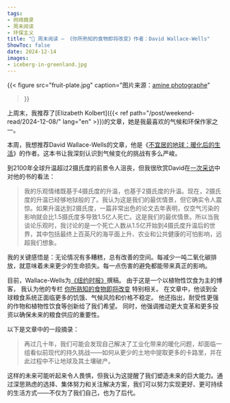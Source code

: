 ```yaml
---
tags:
- 网络摘录
- 周末阅读
- 环保主义
title: "📰 周末阅读 — 《你所熟知的食物即将改变》作者：David Wallace-Wells"
ShowToc: false
date: 2024-12-14
images:
- iceberg-in-greenland.jpg
---
```


{{< 
    figure src="fruit-plate.jpg" 
    caption="图片来源：[amine photographe](https://www.pexels.com/photo/close-up-shot-of-fruit-salad-14469142/)"
>}}

上周末，我推荐了[Elizabeth Kolbert]({{< ref path="/post/weekend-read/2024-12-08/" lang="en" >}})的文章，她是我最喜欢的气候和环保作家之一。

本周，我想推荐David Wallace-Wells的文章，他是《[不宜居的地球：暖化后的生活](https://www.goodreads.com/book/show/41552709-the-uninhabitable-earth)》的作者。这本书让我深刻认识到气候变化的挑战有多么严峻。

到2100年全球升温超过2摄氏度的前景令人沮丧，但我很欣赏David在[一次采访](https://www.npr.org/2023/12/11/1196978511/nprs-book-of-the-day-draft-12-11-2023)中对他的书的看法：

> 我的乐观情绪既基于4摄氏度的升温，也基于2摄氏度的升温。现在，2摄氏度的升温已经够地狱般的了。我认为这是我们的最优情景，但它确实令人震惊。如果升温达到2摄氏度，一篇非常出色的论文去年表明，仅空气污染的影响就会比1.5摄氏度多导致1.5亿人死亡。这是我们的最优情景。所以当我谈论乐观时，我讨论的是一个死亡人数从1.5亿开始到4摄氏度升温后的世界，其中包括最终上百英尺的海平面上升、农业和公共健康的可怕影响，远超我们想象。

我的关键感悟是：无论情况有多糟糕，总有改善的空间。每减少一吨二氧化碳排放，就意味着未来更少的生命损失。每一点伤害的避免都能带来真正的影响。

目前，Wallace-Wells为[《纽约时报》](https://www.nytimes.com/column/david-wallace-wells)撰稿。
由于这是一个以植物性饮食为主的博客，
我认为他的专栏 [你所熟知的食物即将改变](https://web.archive.org/web/20241209012848/https://www.nytimes.com/2024/07/28/opinion/food-climate-crisis-prices.html) 特别相关。
在文章中，他谈到全球粮食系统正面临更多的饥饿、气候风险和价格不稳定。
他还指出，耐受性更强的作物和植物性饮食等创新给了我们希望。
同时，他强调推动更大变革和更多投资以确保未来的粮食供应的重要性。

以下是文章中的一段摘录：

> 再过几十年，我们可能会发现自己解决了工业化带来的暖化问题，却面临一组看似前现代的持久挑战——如何从更少的土地中提取更多的卡路里，并在此过程中不让地球及其土壤破产。

这样的未来可能听起来令人畏惧，但我认为这提醒了我们塑造未来的巨大能力。通过深思熟虑的选择、集体努力和关注解决方案，我们可以努力实现更好、更可持续的生活方式——不仅为了我们自己，也为了后代。
